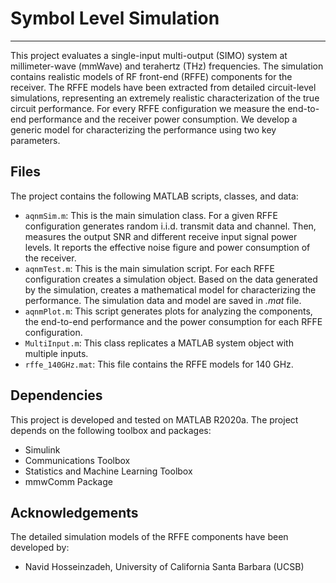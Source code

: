 # Symbol Level Simulation
---
This project evaluates a single-input multi-output (SIMO) system at millimeter-wave (mmWave) and terahertz (THz) frequencies. The simulation contains realistic models of RF front-end (RFFE) components for the receiver. The RFFE models have been extracted from detailed circuit-level simulations, representing an extremely realistic characterization of the true circuit performance. For every RFFE configuration we measure the end-to-end performance and the receiver power consumption. We develop a generic model for characterizing the performance using two key parameters.

## Files
The project contains the following MATLAB scripts, classes, and data:
- ```aqnmSim.m```: This is the main simulation class. For a given RFFE configuration generates random i.i.d. transmit data and channel. Then, measures the output SNR and different receive input signal power levels. It reports the effective noise figure and power consumption of the receiver.
- ```aqnmTest.m```: This is the main simulation script. For each RFFE configuration creates a simulation object. Based on the data generated by the simulation, creates a mathematical model for characterizing the performance. The simulation data and model are saved in *.mat* file.
- ```aqnmPlot.m```: This script generates plots for analyzing the components, the end-to-end performance and the power consumption for each RFFE configuration.
- ```MultiInput.m```: This class replicates a MATLAB system object with multiple inputs.
- ```rffe_140GHz.mat```: This file contains the RFFE models for 140 GHz.

## Dependencies
This project is developed and tested on MATLAB R2020a. The project depends on the following toolbox and packages:
- Simulink
- Communications Toolbox
- Statistics and Machine Learning Toolbox
- mmwComm Package

## Acknowledgements
The detailed simulation models of the RFFE components have been developed by:
- Navid Hosseinzadeh,  University of California Santa Barbara (UCSB)

